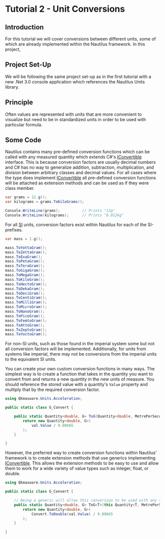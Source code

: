 # Tutorial 2 - Unit Conversions
## Introduction
For this tutorial we will cover conversions between different units, some of which are already implemented within the Nautilus framework. In this project,

## Project Set-Up
We will be following the same project set-up as in the first tutorial with a new .Net 3.0 console application which references the Nautilus Units library. 

## Principle
Often values are represented with units that are more convenient to visualize but need to be in standardized units in order to be used with particular formula. 

## Some Code
Nautilus contains many pre-defined conversion functions which can be called with any measured quantity which extends C#'s [IConvertible](https://docs.microsoft.com/en-us/dotnet/api/system.iconvertible) interface. This is because conversion factors are usually decimal numbers and C# has no way to generalize addition, subtraction, multiplication, and division between arbitrary classes and decimal values. For all cases where the type does implement [IConvertible](https://docs.microsoft.com/en-us/dotnet/api/system.iconvertible) all pre-defined conversion functions will be attached as extension methods and can be used as if they were class member.  

```cs
var grams = 12.g();
var kilograms = grams.ToKiloGrams();

Console.WriteLine(grams);          // Prints "12g"
Console.WriteLine(kilograms);      // Prints "0.012kg"
```

For all [SI](https://en.wikipedia.org/wiki/International_System_of_Units) units, conversion factors exist within Nautilus for each of the SI-prefixes. 

```cs
var mass = 1.g();

mass.ToYottaGram();
mass.ToZettaGram();
mass.ToExaGram();
mass.ToPetaGram();
mass.ToTeraGram();
mass.ToGigaGram();
mass.ToMegaGram();
mass.ToKiloGram();
mass.ToHectoGram();
mass.ToDekaGram();
mass.ToDeciGram();
mass.ToCentiGram();
mass.ToMilliGram();
mass.ToMicroGram();
mass.ToNanoGram();
mass.ToPicoGram();
mass.ToFemtoGram();
mass.ToAttoGram();
mass.ToZeptoGram();
mass.ToYoctoGram();
```

For non-SI units, such as those found in the imperial system some but not all conversion factors will be implemented. Additionally, for units from systems like imperial, there may not be conversions from the imperial units to the equivalent SI units. 

You can create your own custom conversion functions in many ways. The simplest way is to create a function that takes in the quantity you want to convert from and returns a new quantity in the new units of measure. You should reference the stored value with a quantity's `Value` property and multiply that by the required conversion factor.

```cs
using Qkmaxware.Units.Acceleration;

public static class G_Convert {

    public static Quantity<double, G> ToG(Quantity<double, MetrePerSecondSq> val)  {
        return new Quantity<double, G>(
            val.Value / 9.80665
        );
    }

}
```

However, the preferred way to create conversion functions within Nautilus' framework is to create extension methods that use generics implementing [IConvertible](https://docs.microsoft.com/en-us/dotnet/api/system.iconvertible). This allows the extension methods to be easy to use and allow them to work for a wide variety of value types such as integer, float, or double.  

```cs
using Qkmaxware.Units.Acceleration;

public static class G_Convert {

    // Being a generic will allow this conversion to be used with any type that can be cast to a double
    public static Quantity<double, G> ToG<T>(this Quantity<T, MetrePerSecondSq> val) where T:IConvertible {
        return new Quantity<double, G>(
            Convert.ToDouble(val.Value) / 9.80665
        );
    }

}
```